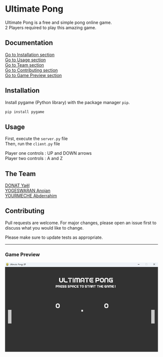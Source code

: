 # Ultimate Pong
Ultimate Pong is a free and simple pong online game. <br />
2 Players required to play this amazing game.

## Documentation
[Go to Installation section](#installation) <br />
[Go to Usage section](#usage) <br />
[Go to Team section](#the-team) <br />
[Go to Contributing section](#contributing) <br />
[Go to Game Preview section](#game-preview) <br />


## Installation
Install pygame (Python library) with the package manager `pip`.
```bash
pip install pygame
```

## Usage
First, execute the `server.py` file<br />
Then, run the `client.py` file

Player one controls : UP and DOWN arrows<br />
Player two controls : A and Z

## The Team
[DONAT Yaël](https://github.com/YaelDonat) <br />
[YOGESWARAN Anojan](https://github.com/AnojanYogeswaran) <br />
[YOURMECHE Abderrahim](https://github.com/Abder100) <br />

## Contributing

Pull requests are welcome. For major changes, please open an issue first
to discuss what you would like to change.

Please make sure to update tests as appropriate.


---
### Game Preview
![alt text](/img/game.png "Preview of the game ! ")
